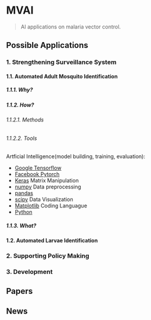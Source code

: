 # MVAI
> AI applications on malaria vector control.

## Possible Applications
### 1. Strengthening Surveillance System
#### 1.1. Automated Adult Mosquito Identification
##### 1.1.1. Why?
##### 1.1.2. How?
###### 1.1.2.1. Methods
###### 1.1.2.2. Tools
Artficial Intelligence(model building, training, evaluation):
- [Google Tensorflow](https://tensorflow.org)
- [Facebook Pytorch](https://pytorch.org)
- [Keras](https://keras.io)
Matrix Manipulation
- [numpy](http://www.numpy.org)
Data preprocessing
- [pandas](https://pandas.pydata.org/)
- [scipy](https://www.scipy.org/)
Data Visualization
- [Matplotlib](https://matplotlib.org)
Coding Languague
- [Python](http://python.org)
##### 1.1.3. What?
#### 1.2. Automated Larvae Identification
### 2. Supporting Policy Making 
### 3. Development
## Papers
## News

